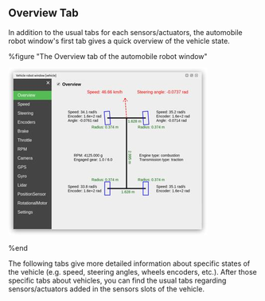 ## Overview Tab

In addition to the usual tabs for each sensors/actuators, the automobile robot window's first tab gives a quick overview of the vehicle state.

%figure "The Overview tab of the automobile robot window"

![overview_tab.png](images/overview_tab.thumbnail.jpg)

%end

The following tabs give more detailed information about specific states of the vehicle (e.g. speed, steering angles, wheels encoders, etc.).
After those specific tabs about vehicles, you can find the usual tabs regarding sensors/actuators added in the sensors slots of the vehicle.
